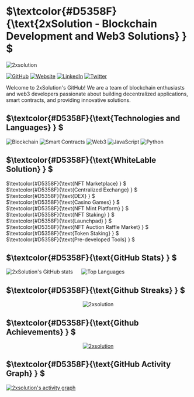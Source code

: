 # $`\textcolor{#D5358F}{\text{2xSolution - Blockchain Development and Web3 Solutions}  } `$ <br>
<p align="left"> <img src="https://komarev.com/ghpvc/?username=2xsolution&label=Profile%20views&color=D5358F&style=flat&theme=radical" alt="2xsolution" /> </p>

[![GitHub](https://img.shields.io/badge/GitHub-2xsolution-D5358F?logo=github&labelColor=1A1B46)](https://github.com/2xsolution)
[![Website](https://img.shields.io/badge/Website-2xsolution.com-D5358F?logo=google-chrome&labelColor=1A1B46)](https://2xsolution.com)
[![LinkedIn](https://img.shields.io/badge/LinkedIn-2xSolution-D5358F?logo=linkedin&labelColor=1A1B46)](https://www.linkedin.com/company/2xsolution)
[![Twitter](https://img.shields.io/twitter/follow/2xSolution?style=social&labelColor=1A1B46)](https://twitter.com/2xSolution)

Welcome to 2xSolution's GitHub! We are a team of blockchain enthusiasts and web3 developers passionate about building decentralized applications, smart contracts, and providing innovative solutions.

##  $`\textcolor{#D5358F}{\text{Technologies and Languages}  } `$ <br>

 ![Blockchain](https://img.shields.io/badge/Blockchain-Expert-D5358F?labelColor=1A1B46)
 ![Smart Contracts](https://img.shields.io/badge/Smart%20Contracts-Solidity-D5358F?labelColor=1A1B46)
 ![Web3](https://img.shields.io/badge/Web3-Advanced-D5358F?labelColor=1A1B46)
 ![JavaScript](https://img.shields.io/badge/JavaScript-Expert-D5358F?labelColor=1A1B46)
 ![Python](https://img.shields.io/badge/Python-Intermediate-D5358F?labelColor=1A1B46)


## $`\textcolor{#D5358F}{\text{WhiteLable Solution}  } `$ <br>

$`\textcolor{#D5358F}{\text{NFT Marketplace}  } `$ <br>
$`\textcolor{#D5358F}{\text{Centralized Exchange}  } `$ <br>
$`\textcolor{#D5358F}{\text{DEX}  } `$ <br>
$`\textcolor{#D5358F}{\text{Casino Games}  } `$ <br>
$`\textcolor{#D5358F}{\text{NFT Mint Platform}  } `$ <br>
$`\textcolor{#D5358F}{\text{NFT Staking}  } `$ <br>
$`\textcolor{#D5358F}{\text{Launchpad}  } `$ <br>
$`\textcolor{#D5358F}{\text{NFT Auction Raffle Market}  } `$ <br>
$`\textcolor{#D5358F}{\text{Token Staking}  } `$ <br>
$`\textcolor{#D5358F}{\text{Pre-developed Tools}  } `$ <br>

## $`\textcolor{#D5358F}{\text{GitHub Stats}  } `$ <br>

![2xSolution's GitHub stats](https://github-readme-stats.vercel.app/api?username=2xsolution&show_icons=true&theme=radical) &nbsp;&nbsp;&nbsp;&nbsp; ![Top Languages](https://github-readme-stats.vercel.app/api/top-langs/?username=2xsolution&layout=compact&theme=radical)

## $`\textcolor{#D5358F}{\text{Github Streaks}  } `$ <br>
<p align="center"><img src="https://github-readme-streak-stats.herokuapp.com/?user=2xsolution&theme=black-ice&hide_border=true&stroke=0000&background=0D1117&ring=e05397&fire=e05397&currStreakLabel=e05397" alt="2xsolution" /></p>

## $`\textcolor{#D5358F}{\text{Github Achievements}  } `$ <br>
<p align="center"> <a href="https://github.com/2xsolution"><img src="https://github-profile-trophy.vercel.app/?username=2xsolution&margin-w=5&theme=radical" alt="2xsolution" /></a> </p>

## $`\textcolor{#D5358F}{\text{GitHub Activity Graph}  } `$ <br>

<!-- https://github.com/ashutosh00710/github-readme-activity-graph -->
<a href="https://github.com/2xsolution/2xsolution"><img alt="2xsolution's activity graph" src="https://github-readme-activity-graph.vercel.app/graph?username=2xsolution&bg_color=0e2239&color=58a6ff&line=114a88&point=58a6ff&hide_border=true" /></a>

<br />

